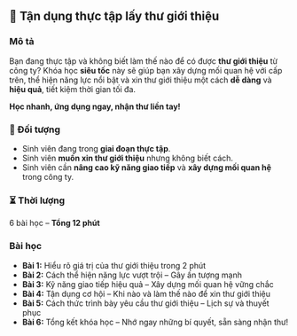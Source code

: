 ## 📌 Tận dụng thực tập lấy thư giới thiệu  

### Mô tả  
Bạn đang thực tập và không biết làm thế nào để có được **thư giới thiệu** từ công ty? Khóa học **siêu tốc** này sẽ giúp bạn xây dựng mối quan hệ với cấp trên, thể hiện năng lực nổi bật và xin thư giới thiệu một cách **dễ dàng** và **hiệu quả**, tiết kiệm thời gian tối đa.  

**Học nhanh, ứng dụng ngay, nhận thư liền tay!**  

### 🎯 Đối tượng  
- Sinh viên đang trong **giai đoạn thực tập**.  
- Sinh viên **muốn xin thư giới thiệu** nhưng không biết cách.  
- Sinh viên cần **nâng cao kỹ năng giao tiếp** và **xây dựng mối quan hệ** trong công ty.  

### ⏳ Thời lượng  
6 bài học – **Tổng 12 phút**  

### Bài học  
- **Bài 1:** Hiểu rõ giá trị của thư giới thiệu trong 2 phút  
- **Bài 2:** Cách thể hiện năng lực vượt trội – Gây ấn tượng mạnh  
- **Bài 3:** Kỹ năng giao tiếp hiệu quả – Xây dựng mối quan hệ vững chắc  
- **Bài 4:** Tận dụng cơ hội – Khi nào và làm thế nào để xin thư giới thiệu  
- **Bài 5:** Cách thức trình bày yêu cầu thư giới thiệu – Lịch sự và thuyết phục  
- **Bài 6:** Tổng kết khóa học – Nhớ ngay những bí quyết, sẵn sàng nhận thư!